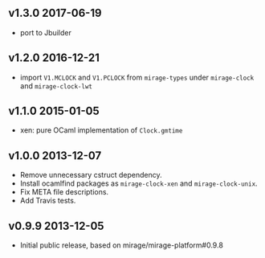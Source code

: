 v1.3.0 2017-06-19
-----------------

* port to Jbuilder 

v1.2.0 2016-12-21
-----------------

* import `V1.MCLOCK` and `V1.PCLOCK` from `mirage-types` under `mirage-clock`
  and `mirage-clock-lwt`

v1.1.0 2015-01-05
-----------------

* xen: pure OCaml implementation of `Clock.gmtime`

v1.0.0 2013-12-07
-----------------

* Remove unnecessary cstruct dependency.
* Install ocamlfind packages as `mirage-clock-xen` and `mirage-clock-unix`.
* Fix META file descriptions.
* Add Travis tests.

v0.9.9 2013-12-05
-----------------

* Initial public release, based on mirage/mirage-platform#0.9.8
